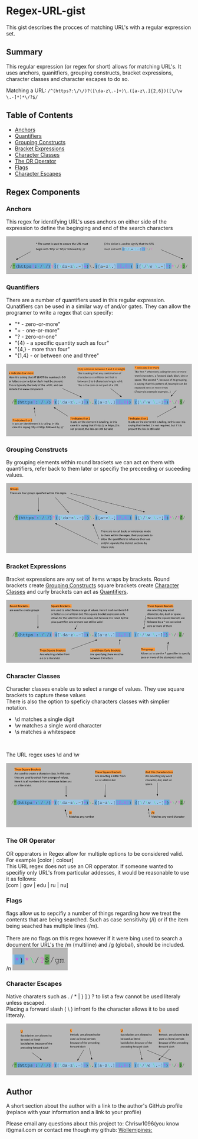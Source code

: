 # Regex-URL-gist

This gist describes the procces of matching URL's with a regular expression set.

## Summary

This regular expression (or regex for short) allows for matching URL's. It uses anchors, quanitfiers, grouping constructs, bracket expressions, character classes and character escapes to do so.<br>

Matching a URL: `/^(https?:\/\/)?([\da-z\.-]+)\.([a-z\.]{2,6})([\/\w \.-]*)*\/?$/`<br>

## Table of Contents

- [Anchors](#anchors)
- [Quantifiers](#quantifiers)
- [Grouping Constructs](#grouping-constructs)
- [Bracket Expressions](#bracket-expressions)
- [Character Classes](#character-classes)
- [The OR Operator](#the-or-operator)
- [Flags](#flags)
- [Character Escapes](#character-escapes)

## Regex Components

### Anchors
This regex for identifying URL's uses anchors on either side of the expression to define the beginging and end of the search characters<br>

![Anchors](./Media/anchors.png)

### Quantifiers

There are a number of quantifiers used in this regular expression. 
Qunatifiers can be used in a similar way of and/or gates. They can allow the programer to write a regex that can specify: <br>
- "* - zero-or-more"<br>
- "+ - one-or-more"<br>
- "? - zero-or-one"<br>
- "{4} - a specific quantity such as four"<br>
- "{4,} - more than four"<br>
- "{1,4} - or between one and three"<br>

![Quantifiers](./Media/quantifiers.png)


### Grouping Constructs

By grouping elements within round brackets we can act on them with quantifiers, refer back to them later or specifiy the preceeding or suceeding values.<br>

![Grouping Constructs](./Media/grouping.png)


### Bracket Expressions

Bracket expressions are any set of items wraps by brackets. Round brackets create [Grouping Constructs](#grouping-constructs) square brackets create [Character Classes](#character-classes) and curly brackets can act as [Quantifiers](#quantifiers).<br>

![Bracket Expressions](./Media/bracket%20expressions.png)

### Character Classes

Character classes enable us to select a range of values. 
They use square brackets to capture these values<br>
There is also the option to speficiy characters classes with simplier notation.<br>
- \d matches a single digit<br>
- \w matches a single word character<br>
- \s matches a whitespace<br>
<br>

The URL regex uses \d and \w

![Character Classes](./Media/charater%20class.png)

### The OR Operator

OR opperators in Regex allow for multiple options to be considered valid. <br>
For example [color | colour] <br>
This URL regex does not use an OR opperator. If someone wanted to specifiy only URL's from particular addesses, it would be reasonable to use it as follows:
<br>
[com | gov | edu | ru | nu]

### Flags

flags allow us to sepcifiy a number of things regarding how we treat the contents that are being searched.
Such as case sensitivity (/i) or if the item being seached has multiple lines (/m).
<br>
<br>
There are no flags on this regex however if it were bing used to search a document for URL's the /m (multiline) and /g (global), should be included.<br>
/n ![Flags](./Media/flags.png)

### Character Escapes

Native charaters such as . / * | } ] ) ? to list a few cannot be used literaly unless escaped. <br>
Placing a forward slash ( \ ) infront fo the character allows it to be used litteraly.

![Character Escapes](./Media/charater%20escapes.png)

## Author

A short section about the author with a link to the author's GitHub profile (replace with your information and a link to your profile)

Please email any questions about this project to: Chrisw1096(you know it)gmail.com
or contact me though my github: 
[Wollemipines:](https://github.com/Wollemipines)
